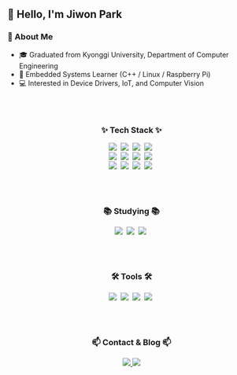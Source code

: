 ## 👋 Hello, I'm Jiwon Park

### 🚀 About Me
- 🎓 Graduated from Kyonggi University, Department of Computer Engineering 
- 🌱 Embedded Systems Learner (C++ / Linux / Raspberry Pi)  
- 💻 Interested in Device Drivers, IoT, and Computer Vision

<br><br>

<h3 align="center">✨ Tech Stack ✨</h3>
<div align="center">
  <img src="https://img.shields.io/badge/C-00599C.svg?style=for-the-badge&logo=c&logoColor=white" />&nbsp
  <img src="https://img.shields.io/badge/C++-00599C.svg?style=for-the-badge&logo=cplusplus&logoColor=white" />&nbsp
  <img src="https://img.shields.io/badge/Linux-FCC624.svg?style=for-the-badge&logo=linux&logoColor=black" />&nbsp
  <img src="https://img.shields.io/badge/Raspberry%20Pi-C51A4A.svg?style=for-the-badge&logo=raspberrypi&logoColor=white" />&nbsp
</div>

<div align="center">
  <img src="https://img.shields.io/badge/OpenCV-5C3EE8.svg?style=for-the-badge&logo=opencv&logoColor=white" />&nbsp
  <img src="https://img.shields.io/badge/TensorFlow-FF6F00.svg?style=for-the-badge&logo=tensorflow&logoColor=white" />&nbsp
  <img src="https://img.shields.io/badge/PyTorch-EE4C2C.svg?style=for-the-badge&logo=pytorch&logoColor=white" />&nbsp
  <img src="https://img.shields.io/badge/YOLO-00FFFF.svg?style=for-the-badge&logo=yolo&logoColor=black" />&nbsp
</div>

<div align="center">
  <img src="https://img.shields.io/badge/Python-3670A0?style=for-the-badge&logo=python&logoColor=ffdd54" />&nbsp
  <img src="https://img.shields.io/badge/Docker-2496ED.svg?style=for-the-badge&logo=docker&logoColor=white" />&nbsp
  <img src="https://img.shields.io/badge/CMake-064F8C.svg?style=for-the-badge&logo=cmake&logoColor=white" />&nbsp
  <img src="https://img.shields.io/badge/Makefile-000000.svg?style=for-the-badge&logo=gnu&logoColor=white" />&nbsp
</div>

<br><br>

<h3 align="center">📚 Studying 📚</h3>
<div align="center">
  <img src="https://img.shields.io/badge/Device%20Tree-000000.svg?style=for-the-badge&logo=linux&logoColor=white" />&nbsp
  <img src="https://img.shields.io/badge/Embedded%20Kernel-333333.svg?style=for-the-badge&logo=linux&logoColor=yellow" />&nbsp
  <img src="https://img.shields.io/badge/Computer%20Vision-FF4500.svg?style=for-the-badge&logo=opencv&logoColor=white" />&nbsp
</div>

<br><br>

<h3 align="center">🛠 Tools 🛠</h3>
<div align="center">
  <img src="https://img.shields.io/badge/Git-F05033.svg?style=for-the-badge&logo=git&logoColor=white" />&nbsp
  <img src="https://img.shields.io/badge/GitHub-181717.svg?style=for-the-badge&logo=github&logoColor=white" />&nbsp
  <img src="https://img.shields.io/badge/Notion-F3F3F3.svg?style=for-the-badge&logo=notion&logoColor=black" />&nbsp
  <img src="https://img.shields.io/badge/VSCode-0078D4.svg?style=for-the-badge&logo=visual-studio-code&logoColor=white" />&nbsp
</div>

<br><br>

<h3 align="center">📫 Contact & Blog 📫</h3>
<div align="center">
  <a href="https://racemus.tistory.com/">
    <img src="https://img.shields.io/badge/Tistory-Blog-FF5A5F?style=for-the-badge&logoColor=white" />
  </a>
  <a href="mailto:fraisin2935@gmail.com">
    <img src="https://img.shields.io/badge/GMail-D14836?style=for-the-badge&logo=gmail&logoColor=white" />
  </a>
</div>
